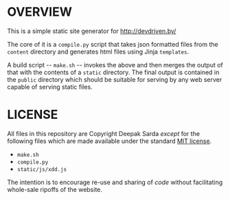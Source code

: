 # OVERVIEW

This is a simple static site generator for http://devdriven.by/

The core of it is a `compile.py` script that takes json formatted files from the `content` directory and generates html files using Jinja `templates`.

A build script -- `make.sh` --  invokes the above and then merges the output of that with the contents of a `static` directory. The final output is contained in the `public` directory which should be suitable for serving by any web server capable of serving static files.

# LICENSE

All files in this repository are Copyright Deepak Sarda _except_ for the following files which are made available under the standard [MIT license][1].

* `make.sh`
* `compile.py`
* `static/js/xdd.js`

The intention is to encourage re-use and sharing of _code_ without facilitating whole-sale ripoffs of the website.

[1]: http://opensource.org/licenses/MIT
